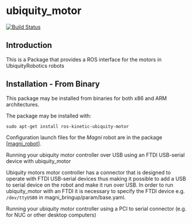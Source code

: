 # ubiquity_motor
[![Build Status](https://travis-ci.org/UbiquityRobotics/ubiquity_motor.svg?branch=indigo-devel)](https://travis-ci.org/UbiquityRobotics/ubiquity_motor)

## Introduction

This is a Package that provides a ROS interface for the motors in UbiquityRobotics robots

## Installation - From Binary

This package may be installed from binaries for both x86 and ARM architectures.

The package may be installed with:

`sudo apt-get install ros-kinetic-ubiquity-motor`

Configuration launch files for the _Magni_ robot are in the package [[magni_robot](https://github.com/UbiquityRobotics/magni_robot)].

Running your ubiquity motor controller over USB using an FTDI USB-serial device with ubiquity_motor

Ubiquity motors motor controller has a connector that is designed to operate with FTDI USB-serial devices thus making it possible to add a USB to serial device on the robot and make it run over USB. In order to run ubiquity_motor with an FTDI it is necessary to specify the FTDI device e.g. `/dev/ttyUSB0` in magni_bringup/param/base.yaml.

Running your ubiquity motor controller using a PCI to serial connector (e.g. for NUC or other desktop computers)

